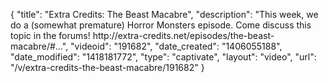 {
    "title": "Extra Credits: The Beast Macabre",
    "description": "This week, we do a (somewhat premature) Horror Monsters episode. Come discuss this topic in the forums! http:\/\/extra-credits.net\/episodes\/the-beast-macabre\/#...",
    "videoid": "191682",
    "date_created": "1406055188",
    "date_modified": "1418181772",
    "type": "captivate",
    "layout": "video",
    "url": "\/v\/extra-credits-the-beast-macabre\/191682"
}